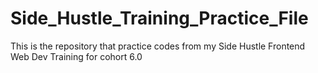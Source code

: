# Side_Hustle_Training_Practice_File
This is the repository that practice codes from my Side Hustle Frontend Web Dev Training for cohort 6.0

